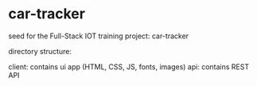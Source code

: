 # car-tracker
seed for the Full-Stack IOT training project: car-tracker

directory structure:

client: contains ui app (HTML, CSS, JS, fonts, images)
api: contains REST API
